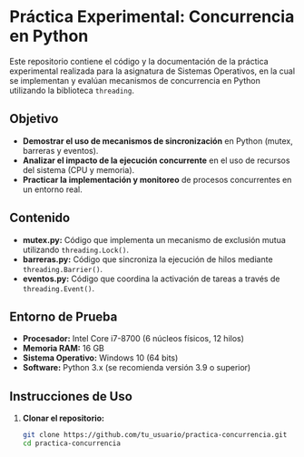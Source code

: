 # Práctica Experimental: Concurrencia en Python

Este repositorio contiene el código y la documentación de la práctica experimental realizada para la asignatura de Sistemas Operativos, en la cual se implementan y evalúan mecanismos de concurrencia en Python utilizando la biblioteca `threading`.

## Objetivo

- **Demostrar el uso de mecanismos de sincronización** en Python (mutex, barreras y eventos).
- **Analizar el impacto de la ejecución concurrente** en el uso de recursos del sistema (CPU y memoria).
- **Practicar la implementación y monitoreo** de procesos concurrentes en un entorno real.

## Contenido

- **mutex.py:** Código que implementa un mecanismo de exclusión mutua utilizando `threading.Lock()`.
- **barreras.py:** Código que sincroniza la ejecución de hilos mediante `threading.Barrier()`.
- **eventos.py:** Código que coordina la activación de tareas a través de `threading.Event()`.

## Entorno de Prueba

- **Procesador:** Intel Core i7-8700 (6 núcleos físicos, 12 hilos)
- **Memoria RAM:** 16 GB
- **Sistema Operativo:** Windows 10 (64 bits)
- **Software:** Python 3.x (se recomienda versión 3.9 o superior)

## Instrucciones de Uso

1. **Clonar el repositorio:**
   ```bash
   git clone https://github.com/tu_usuario/practica-concurrencia.git
   cd practica-concurrencia
